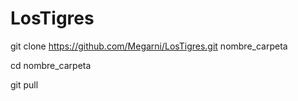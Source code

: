 # LosTigres

git clone https://github.com/Megarni/LosTigres.git nombre_carpeta

cd nombre_carpeta

git pull

